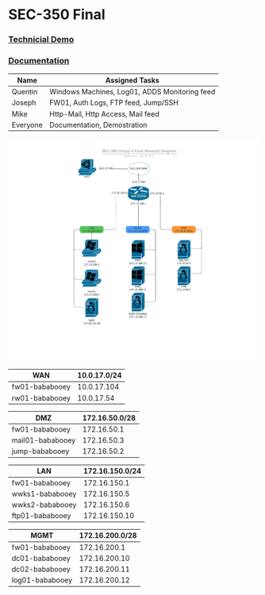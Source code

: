 # SEC-350 Final
### [Technicial Demo](https://drive.google.com/file/d/1VraDYbfIpsu3LtLtYq4g5pwVPN1s5Qu8/view?usp=sharing)
### [Documentation](https://drive.google.com/file/d/1LwcUYvr87KpJs9HGT-iaoXCofVcj9q5y/view?usp=sharing)
| Name | Assigned Tasks |
| ------------- | ------------- |
| Quentin  |  Windows Machines, Log01, ADDS Monitoring feed |
| Joseph  | FW01, Auth Logs, FTP feed, Jump/SSH |
| Mike  | Http-Mail, Http Access, Mail feed  |
| Everyone  | Documentation, Demostration  |

![Network Diagra](https://github.com/jfustolojr/SEC-350Final/blob/main/SEC350-FinalDiagram.png)



| **WAN** | **10.0.17.0/24** |
| ------------- | ------------- |
| fw01-bababooey | 10.0.17.104 | 
| rw01-bababooey | 10.0.17.54 |

| **DMZ** | **172.16.50.0/28** |
| ------------- | ------------- | 
| fw01-bababooey | 172.16.50.1 | 
| mail01-bababooey | 172.16.50.3 | 
| jump-bababooey | 172.16.50.2 |  

| **LAN** | **172.16.150.0/24** | 
| ------------- | ------------- | 
| fw01-bababooey | 172.16.150.1 |
| wwks1-bababooey | 172.16.150.5 | 
| wwks2-bababooey | 172.16.150.6 | 
| ftp01-bababooey | 172.16.150.10 | 

| **MGMT** | **172.16.200.0/28** | 
| ------------- | ------------- |
| fw01-bababooey | 172.16.200.1 | 
| dc01-bababooey | 172.16.200.10 | 
| dc02-bababooey | 172.16.200.11 | 
| log01-bababooey | 172.16.200.12 | 
